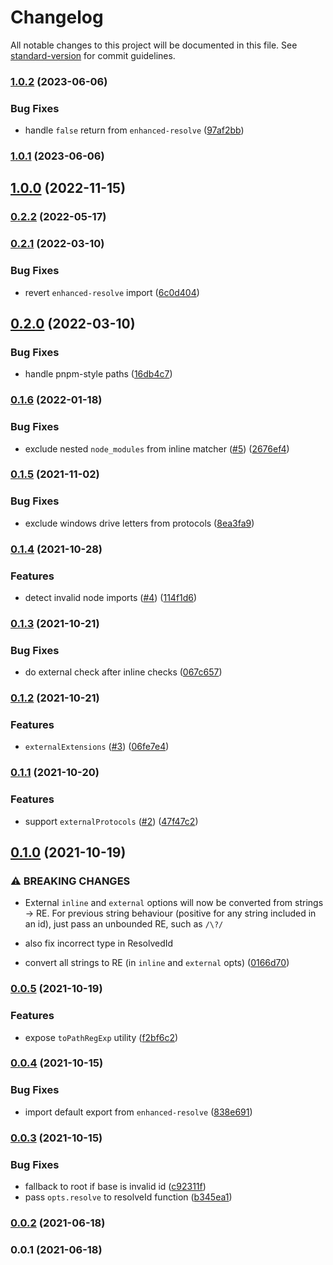 # Changelog

All notable changes to this project will be documented in this file. See [standard-version](https://github.com/conventional-changelog/standard-version) for commit guidelines.

### [1.0.2](https://github.com/unjs/externality/compare/v1.0.1...v1.0.2) (2023-06-06)


### Bug Fixes

* handle `false` return from `enhanced-resolve` ([97af2bb](https://github.com/unjs/externality/commit/97af2bb32d6ef82097de859860254411f89732a9))

### [1.0.1](https://github.com/unjs/externality/compare/v1.0.0...v1.0.1) (2023-06-06)

## [1.0.0](https://github.com/unjs/externality/compare/v0.2.2...v1.0.0) (2022-11-15)

### [0.2.2](https://github.com/unjs/externality/compare/v0.2.1...v0.2.2) (2022-05-17)

### [0.2.1](https://github.com/unjs/externality/compare/v0.2.0...v0.2.1) (2022-03-10)


### Bug Fixes

* revert `enhanced-resolve` import ([6c0d404](https://github.com/unjs/externality/commit/6c0d4040ccd193c512d993add927900370d19728))

## [0.2.0](https://github.com/unjs/externality/compare/v0.1.6...v0.2.0) (2022-03-10)


### Bug Fixes

* handle pnpm-style paths ([16db4c7](https://github.com/unjs/externality/commit/16db4c7e6fb83e8427746c843a64a526a19ffe00))

### [0.1.6](https://github.com/unjs/externality/compare/v0.1.5...v0.1.6) (2022-01-18)


### Bug Fixes

* exclude nested `node_modules` from inline matcher ([#5](https://github.com/unjs/externality/issues/5)) ([2676ef4](https://github.com/unjs/externality/commit/2676ef4547508cd04c82d61797795e8f23c479c5))

### [0.1.5](https://github.com/unjs/externality/compare/v0.1.4...v0.1.5) (2021-11-02)


### Bug Fixes

* exclude windows drive letters from protocols ([8ea3fa9](https://github.com/unjs/externality/commit/8ea3fa947cfa0bdd9d503c9bf35f56841a9b68e0))

### [0.1.4](https://github.com/unjs/externality/compare/v0.1.3...v0.1.4) (2021-10-28)


### Features

* detect invalid node imports ([#4](https://github.com/unjs/externality/issues/4)) ([114f1d6](https://github.com/unjs/externality/commit/114f1d6ad947fe0da2c472c65e73592ec983c6a2))

### [0.1.3](https://github.com/unjs/externality/compare/v0.1.2...v0.1.3) (2021-10-21)


### Bug Fixes

* do external check after inline checks ([067c657](https://github.com/unjs/externality/commit/067c6577ccbc52cd7cc6b50bddfff26c39fa7d34))

### [0.1.2](https://github.com/unjs/externality/compare/v0.1.1...v0.1.2) (2021-10-21)


### Features

* `externalExtensions` ([#3](https://github.com/unjs/externality/issues/3)) ([06fe7e4](https://github.com/unjs/externality/commit/06fe7e4da57146dccfd1672c9389760cfe4399fd))

### [0.1.1](https://github.com/unjs/externality/compare/v0.1.0...v0.1.1) (2021-10-20)


### Features

* support `externalProtocols` ([#2](https://github.com/unjs/externality/issues/2)) ([47f47c2](https://github.com/unjs/externality/commit/47f47c2456690652c07b0a26d7fbfee0bd92750b))

## [0.1.0](https://github.com/unjs/externality/compare/v0.0.5...v0.1.0) (2021-10-19)


### ⚠ BREAKING CHANGES

* External `inline` and `external` options will now be converted from strings -> RE. For previous string behaviour (positive for any string included in an id), just pass an unbounded RE, such as `/\?/`

* also fix incorrect type in ResolvedId

* convert all strings to RE (in `inline` and `external` opts) ([0166d70](https://github.com/unjs/externality/commit/0166d7033410bb7c47503fec7ac4c9e5ce2dd869))

### [0.0.5](https://github.com/unjs/externality/compare/v0.0.4...v0.0.5) (2021-10-19)


### Features

* expose `toPathRegExp` utility ([f2bf6c2](https://github.com/unjs/externality/commit/f2bf6c2a59934319f3f92f205e8adc08ee738cca))

### [0.0.4](https://github.com/unjs/externality/compare/v0.0.3...v0.0.4) (2021-10-15)


### Bug Fixes

* import default export from `enhanced-resolve` ([838e691](https://github.com/unjs/externality/commit/838e691b05877014da6b89cd896146d3e4a87a56))

### [0.0.3](https://github.com/unjs/externality/compare/v0.0.2...v0.0.3) (2021-10-15)


### Bug Fixes

* fallback to root if base is invalid id ([c92311f](https://github.com/unjs/externality/commit/c92311f2eed1dbe3e22d81a853416c7544dd4754))
* pass `opts.resolve` to resolveId function ([b345ea1](https://github.com/unjs/externality/commit/b345ea1ea060d591f21f20ccc1a2db389f46e551))

### [0.0.2](https://github.com/unjs/externality/compare/v0.0.1...v0.0.2) (2021-06-18)

### 0.0.1 (2021-06-18)
